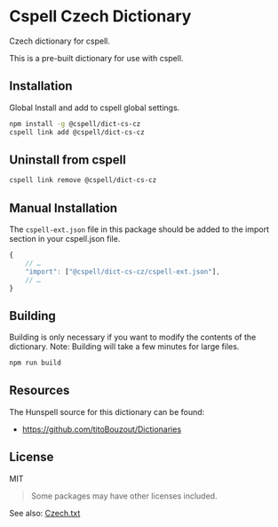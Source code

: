 # Cspell Czech Dictionary

Czech dictionary for cspell.

This is a pre-built dictionary for use with cspell.

## Installation

Global Install and add to cspell global settings.

```sh
npm install -g @cspell/dict-cs-cz
cspell link add @cspell/dict-cs-cz
```

## Uninstall from cspell

```sh
cspell link remove @cspell/dict-cs-cz
```

## Manual Installation

The `cspell-ext.json` file in this package should be added to the import section in your cspell.json file.

```javascript
{
    // …
    "import": ["@cspell/dict-cs-cz/cspell-ext.json"],
    // …
}
```

## Building

Building is only necessary if you want to modify the contents of the dictionary. Note: Building will take a few minutes for large files.

```sh
npm run build
```

## Resources

The Hunspell source for this dictionary can be found:

- https://github.com/titoBouzout/Dictionaries

## License

MIT

> Some packages may have other licenses included.

See also: [Czech.txt](Czech.txt)
